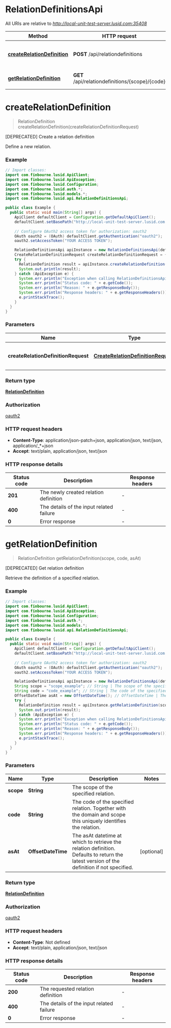 # RelationDefinitionsApi

All URIs are relative to *http://local-unit-test-server.lusid.com:35408*

Method | HTTP request | Description
------------- | ------------- | -------------
[**createRelationDefinition**](RelationDefinitionsApi.md#createRelationDefinition) | **POST** /api/relationdefinitions | [DEPRECATED] Create a relation definition
[**getRelationDefinition**](RelationDefinitionsApi.md#getRelationDefinition) | **GET** /api/relationdefinitions/{scope}/{code} | [DEPRECATED] Get relation definition


<a name="createRelationDefinition"></a>
# **createRelationDefinition**
> RelationDefinition createRelationDefinition(createRelationDefinitionRequest)

[DEPRECATED] Create a relation definition

Define a new relation.

### Example
```java
// Import classes:
import com.finbourne.lusid.ApiClient;
import com.finbourne.lusid.ApiException;
import com.finbourne.lusid.Configuration;
import com.finbourne.lusid.auth.*;
import com.finbourne.lusid.models.*;
import com.finbourne.lusid.api.RelationDefinitionsApi;

public class Example {
  public static void main(String[] args) {
    ApiClient defaultClient = Configuration.getDefaultApiClient();
    defaultClient.setBasePath("http://local-unit-test-server.lusid.com:35408");
    
    // Configure OAuth2 access token for authorization: oauth2
    OAuth oauth2 = (OAuth) defaultClient.getAuthentication("oauth2");
    oauth2.setAccessToken("YOUR ACCESS TOKEN");

    RelationDefinitionsApi apiInstance = new RelationDefinitionsApi(defaultClient);
    CreateRelationDefinitionRequest createRelationDefinitionRequest = {"scope":"PortfolioManagementTeam","code":"Traders","sourceEntityDomain":"Portfolio","targetEntityDomain":"Person","displayName":"Authorised traders to trade for specific portfolio ","outwardDescription":"can be traded by","inwardDescription":"can trade with portfolio","lifeTime":"TimeVariant","constraintStyle":"Collection"}; // CreateRelationDefinitionRequest | The definition of the new relation.
    try {
      RelationDefinition result = apiInstance.createRelationDefinition(createRelationDefinitionRequest);
      System.out.println(result);
    } catch (ApiException e) {
      System.err.println("Exception when calling RelationDefinitionsApi#createRelationDefinition");
      System.err.println("Status code: " + e.getCode());
      System.err.println("Reason: " + e.getResponseBody());
      System.err.println("Response headers: " + e.getResponseHeaders());
      e.printStackTrace();
    }
  }
}
```

### Parameters

Name | Type | Description  | Notes
------------- | ------------- | ------------- | -------------
 **createRelationDefinitionRequest** | [**CreateRelationDefinitionRequest**](CreateRelationDefinitionRequest.md)| The definition of the new relation. |

### Return type

[**RelationDefinition**](RelationDefinition.md)

### Authorization

[oauth2](../README.md#oauth2)

### HTTP request headers

 - **Content-Type**: application/json-patch+json, application/json, text/json, application/_*+json
 - **Accept**: text/plain, application/json, text/json

### HTTP response details
| Status code | Description | Response headers |
|-------------|-------------|------------------|
**201** | The newly created relation definition |  -  |
**400** | The details of the input related failure |  -  |
**0** | Error response |  -  |

<a name="getRelationDefinition"></a>
# **getRelationDefinition**
> RelationDefinition getRelationDefinition(scope, code, asAt)

[DEPRECATED] Get relation definition

Retrieve the definition of a specified relation.

### Example
```java
// Import classes:
import com.finbourne.lusid.ApiClient;
import com.finbourne.lusid.ApiException;
import com.finbourne.lusid.Configuration;
import com.finbourne.lusid.auth.*;
import com.finbourne.lusid.models.*;
import com.finbourne.lusid.api.RelationDefinitionsApi;

public class Example {
  public static void main(String[] args) {
    ApiClient defaultClient = Configuration.getDefaultApiClient();
    defaultClient.setBasePath("http://local-unit-test-server.lusid.com:35408");
    
    // Configure OAuth2 access token for authorization: oauth2
    OAuth oauth2 = (OAuth) defaultClient.getAuthentication("oauth2");
    oauth2.setAccessToken("YOUR ACCESS TOKEN");

    RelationDefinitionsApi apiInstance = new RelationDefinitionsApi(defaultClient);
    String scope = "scope_example"; // String | The scope of the specified relation.
    String code = "code_example"; // String | The code of the specified relation. Together with the domain and scope this uniquely              identifies the relation.
    OffsetDateTime asAt = new OffsetDateTime(); // OffsetDateTime | The asAt datetime at which to retrieve the relation definition. Defaults to return              the latest version of the definition if not specified.
    try {
      RelationDefinition result = apiInstance.getRelationDefinition(scope, code, asAt);
      System.out.println(result);
    } catch (ApiException e) {
      System.err.println("Exception when calling RelationDefinitionsApi#getRelationDefinition");
      System.err.println("Status code: " + e.getCode());
      System.err.println("Reason: " + e.getResponseBody());
      System.err.println("Response headers: " + e.getResponseHeaders());
      e.printStackTrace();
    }
  }
}
```

### Parameters

Name | Type | Description  | Notes
------------- | ------------- | ------------- | -------------
 **scope** | **String**| The scope of the specified relation. |
 **code** | **String**| The code of the specified relation. Together with the domain and scope this uniquely              identifies the relation. |
 **asAt** | **OffsetDateTime**| The asAt datetime at which to retrieve the relation definition. Defaults to return              the latest version of the definition if not specified. | [optional]

### Return type

[**RelationDefinition**](RelationDefinition.md)

### Authorization

[oauth2](../README.md#oauth2)

### HTTP request headers

 - **Content-Type**: Not defined
 - **Accept**: text/plain, application/json, text/json

### HTTP response details
| Status code | Description | Response headers |
|-------------|-------------|------------------|
**200** | The requested relation definition |  -  |
**400** | The details of the input related failure |  -  |
**0** | Error response |  -  |

